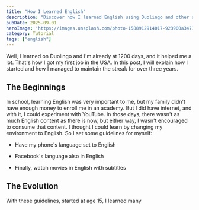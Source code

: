 ```yaml
---
title: "How I Learned English"
description: "Discover how I learned English using Duolingo and other strategies, which helped me land my first job in the USA. I explain my method and how I maintained my streak for over three years."
pubDate: 2025-09-01
heroImage: 'https://images.unsplash.com/photo-1588912914017-923900a34710?ixlib=rb-4.1.0&q=85&fm=jpg&crop=entropy&cs=srgb'
category: Tutorial
tags: ["english"]
---
```


Well, I learned on Duolingo and I'm already at 1200 days, and it helped me a lot. That's how I got my first job in the USA. In this post, I will explain how I started and how I managed to maintain the streak for over three years. 

## The Beginnings

In school, learning English was very important to me, but my family didn't have enough money to enroll me in an academy. But I did have internet, and with it, I could experiment with YouTube. In those days, there wasn't as much English content as there is now, but either way, I wasn't encouraged to consume that content. I thought I could learn by changing my environment to English. So I set some guidelines for myself: 

- Have my phone's language set to English

- Facebook's language also in English

- Finally, watch movies in English with subtitles

## The Evolution

With these guidelines, started at age 15, I learned many